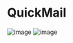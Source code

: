 # QuickMail
![image](https://user-images.githubusercontent.com/51036990/119567772-64096680-bdb5-11eb-8339-5ab9ca80f751.png)
![image](https://user-images.githubusercontent.com/51036990/119567825-72578280-bdb5-11eb-9e64-a0e9bf135b27.png)



